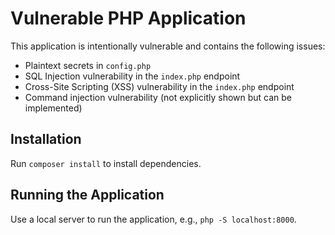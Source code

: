 # Vulnerable PHP Application

This application is intentionally vulnerable and contains the following issues:
- Plaintext secrets in `config.php`
- SQL Injection vulnerability in the `index.php` endpoint
- Cross-Site Scripting (XSS) vulnerability in the `index.php` endpoint
- Command injection vulnerability (not explicitly shown but can be implemented)

## Installation

Run `composer install` to install dependencies.

## Running the Application

Use a local server to run the application, e.g., `php -S localhost:8000`.